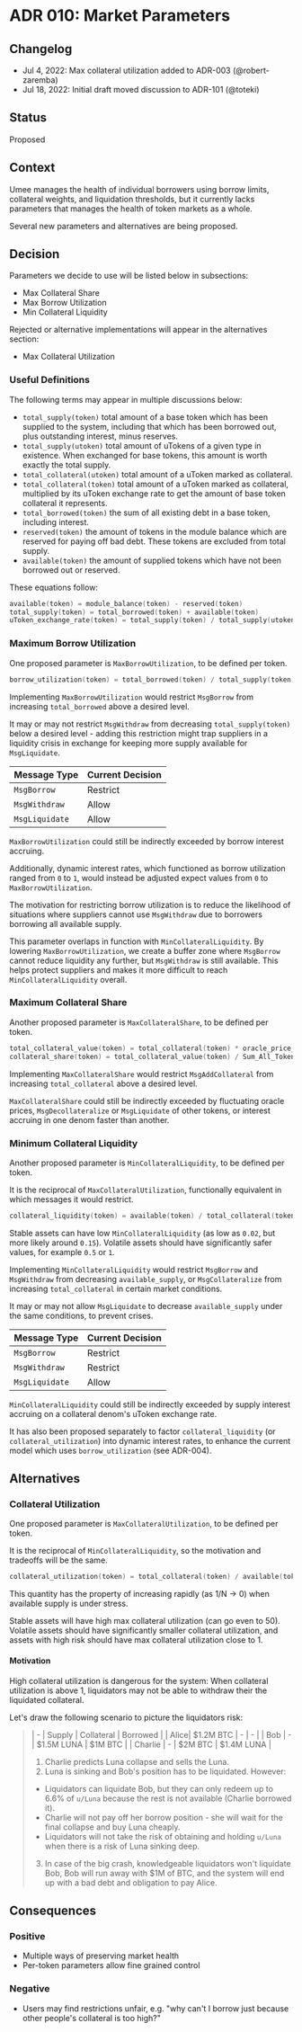 # ADR 010: Market Parameters

## Changelog

- Jul 4, 2022: Max collateral utilization added to ADR-003 (@robert-zaremba)
- Jul 18, 2022: Initial draft moved discussion to ADR-101 (@toteki)

## Status

Proposed

## Context

Umee manages the health of individual borrowers using borrow limits, collateral weights, and liquidation thresholds, but it currently lacks parameters that manages the health of token markets as a whole.

Several new parameters and alternatives are being proposed.

## Decision

Parameters we decide to use will be listed below in subsections:
- Max Collateral Share
- Max Borrow Utilization
- Min Collateral Liquidity

Rejected or alternative implementations will appear in the alternatives section:
- Max Collateral Utilization

### Useful Definitions

The following terms may appear in multiple discussions below:

- `total_supply(token)` total amount of a base token which has been supplied to the system, including that which has been borrowed out, plus outstanding interest, minus reserves.
- `total_supply(utoken)` total amount of uTokens of a given type in existence. When exchanged for base tokens, this amount is worth exactly the total supply.
- `total_collateral(utoken)` total amount of a uToken marked as collateral.
- `total_collateral(token)` total amount of a uToken marked as collateral, multiplied by its uToken exchange rate to get the amount of base token collateral it represents.
- `total_borrowed(token)` the sum of all existing debt in a base token, including interest.
- `reserved(token)` the amount of tokens in the module balance which are reserved for paying off bad debt. These tokens are excluded from total supply.
- `available(token)` the amount of supplied tokens which have not been borrowed out or reserved.

These equations follow:

```go
available(token) = module_balance(token) - reserved(token)
total_supply(token) = total_borrowed(token) + available(token)
uToken_exchange_rate(token) = total_supply(token) / total_supply(utoken)
```

### Maximum Borrow Utilization

One proposed parameter is `MaxBorrowUtilization`, to be defined per token.

```go
borrow_utilization(token) = total_borrowed(token) / total_supply(token) // ranges 0 - 1
```

Implementing `MaxBorrowUtilization` would restrict `MsgBorrow` from increasing `total_borrowed` above a desired level.

It may or may not restrict `MsgWithdraw` from decreasing `total_supply(token)` below a desired level - adding this restriction might trap suppliers in a liquidity crisis in exchange for keeping more supply available for `MsgLiquidate`.

| Message Type | Current Decision |
| - | - |
| `MsgBorrow` | Restrict |
| `MsgWithdraw` | Allow |
| `MsgLiquidate` | Allow |

`MaxBorrowUtilization` could still be indirectly exceeded by borrow interest accruing.

Additionally, dynamic interest rates, which functioned as borrow utilization ranged from `0` to `1`, would instead be adjusted expect values from `0` to `MaxBorrowUtilization`.

The motivation for restricting borrow utilization is to reduce the likelihood of situations where suppliers cannot use `MsgWithdraw` due to borrowers borrowing all available supply.

This parameter overlaps in function with `MinCollateralLiquidity`. By lowering `MaxBorrowUtilization`, we create a buffer zone where `MsgBorrow` cannot reduce liquidity any further, but `MsgWithdraw` is still available. This helps protect suppliers and makes it more difficult to reach `MinCollateralLiquidity` overall.

### Maximum Collateral Share

Another proposed parameter is `MaxCollateralShare`, to be defined per token.

```go
total_collateral_value(token) = total_collateral(token) * oracle_price_usd(token)
collateral_share(token) = total_collateral_value(token) / Sum_All_Tokens(total_collateral_value) // ranges 0 - 1
```

Implementing `MaxCollateralShare` would restrict `MsgAddCollateral` from increasing `total_collateral` above a desired level.

`MaxCollateralShare` could still be indirectly exceeded by fluctuating oracle prices, `MsgDecollateralize` or `MsgLiquidate` of other tokens, or interest accruing in one denom faster than another.

### Minimum Collateral Liquidity

Another proposed parameter is `MinCollateralLiquidity`, to be defined per token.

It is the reciprocal of `MaxCollateralUtilization`, functionally equivalent in which messages it would restrict.

```go
collateral_liquidity(token) = available(token) / total_collateral(token) // ranges 0 - ∞
```

Stable assets can have low `MinCollateralLiquidity` (as low as `0.02`, but more likely around `0.15`). Volatile assets should have significantly safer values, for example `0.5` or `1`.

Implementing `MinCollateralLiquidity` would restrict `MsgBorrow` and `MsgWithdraw` from decreasing `available_supply`, or `MsgCollateralize` from increasing `total_collateral` in certain market conditions.

It may or may not allow `MsgLiquidate` to decrease `available_supply` under the same conditions, to prevent crises.

| Message Type | Current Decision |
| - | - |
| `MsgBorrow` | Restrict |
| `MsgWithdraw` | Restrict |
| `MsgLiquidate` | Allow |

`MinCollateralLiquidity` could still be indirectly exceeded by supply interest accruing on a collateral denom's uToken exchange rate.

It has also been proposed separately to factor `collateral_liquidity` (or `collateral_utilization`) into dynamic interest rates, to enhance the current model which uses `borrow_utilization` (see ADR-004).

## Alternatives

### Collateral Utilization

One proposed parameter is `MaxCollateralUtilization`, to be defined per token.

It is the reciprocal of `MinCollateralLiquidity`, so the motivation and tradeoffs will be the same.

```go
collateral_utilization(token) = total_collateral(token) / available(token) // ranges 0 - ∞
```

This quantity has the property of increasing rapidly (as 1/N -> 0) when available supply is under stress.

Stable assets will have high max collateral utilization (can go even to 50). Volatile assets should have significantly smaller collateral utilization, and assets with high risk should have max collateral utilization close to 1.

#### Motivation

High collateral utilization is dangerous for the system: When collateral utilization is above 1, liquidators may not be able to withdraw their the liquidated collateral.

Let's draw the following scenario to picture the liquidators risk:

> | - | Supply | Collateral | Borrowed |
> | Alice| $1.2M BTC | - | - |
> | Bob | - | $1.5M LUNA | $1M BTC |
> | Charlie | - | $2M BTC | $1.4M LUNA |
>
> 1. Charlie predicts Luna collapse and sells the Luna.
> 2. Luna is sinking and Bob's position has to be liquidated. However:
>   - Liquidators can liquidate Bob, but they can only redeem up to 6.6% of `u/Luna` because the rest is not available (Charlie borrowed it).
>   - Charlie will not pay off her borrow position - she will wait for the final collapse and buy Luna cheaply.
>   - Liquidators will not take the risk of obtaining and holding `u/Luna` when there is a risk of Luna sinking deep.
> 3. In case of the big crash, knowledgeable liquidators won't liquidate Bob, Bob will run away with $1M of BTC, and the system will end up with a bad debt and obligation to pay Alice.

## Consequences

### Positive
- Multiple ways of preserving market health
- Per-token parameters allow fine grained control

### Negative
- Users may find restrictions unfair, e.g. "why can't I borrow just because other people's collateral is too high?"